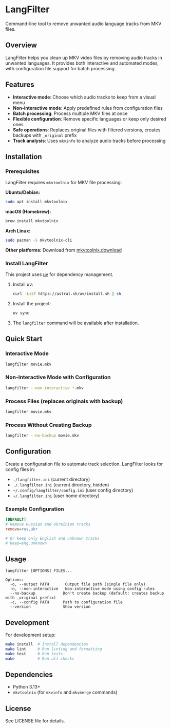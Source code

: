 # LangFilter

Command-line tool to remove unwanted audio language tracks from MKV files.

## Overview

LangFilter helps you clean up MKV video files by removing audio tracks in unwanted languages. It provides both interactive and automated modes, with configuration file support for batch processing.

## Features

- **Interactive mode**: Choose which audio tracks to keep from a visual menu
- **Non-interactive mode**: Apply predefined rules from configuration files
- **Batch processing**: Process multiple MKV files at once
- **Flexible configuration**: Remove specific languages or keep only desired ones
- **Safe operations**: Replaces original files with filtered versions, creates backups with `_original` prefix
- **Track analysis**: Uses `mkvinfo` to analyze audio tracks before processing

## Installation

### Prerequisites

LangFilter requires `mkvtoolnix` for MKV file processing:

**Ubuntu/Debian:**
```bash
sudo apt install mkvtoolnix
```

**macOS (Homebrew):**
```bash
brew install mkvtoolnix
```

**Arch Linux:**
```bash
sudo pacman -S mkvtoolnix-cli
```

**Other platforms:** Download from [mkvtoolnix.download](https://mkvtoolnix.download/)

### Install LangFilter

This project uses [uv](https://docs.astral.sh/uv/) for dependency management.

1. Install uv:
   ```bash
   curl -LsSf https://astral.sh/uv/install.sh | sh
   ```

2. Install the project:
   ```bash
   uv sync
   ```

3. The `langfilter` command will be available after installation.

## Quick Start

### Interactive Mode
```bash
langfilter movie.mkv
```

### Non-Interactive Mode with Configuration
```bash
langfilter --non-interactive *.mkv
```

### Process Files (replaces originals with backup)
```bash
langfilter movie.mkv
```

### Process Without Creating Backup
```bash
langfilter --no-backup movie.mkv
```

## Configuration

Create a configuration file to automate track selection. LangFilter looks for config files in:
- `./langfilter.ini` (current directory)
- `./.langfilter.ini` (current directory, hidden)
- `~/.config/langfilter/config.ini` (user config directory)
- `~/.langfilter.ini` (user home directory)

### Example Configuration
```ini
[DEFAULT]
# Remove Russian and Ukrainian tracks
remove=rus,ukr

# Or keep only English and unknown tracks
# keep=eng,unknown
```

## Usage

```
langfilter [OPTIONS] FILES...

Options:
  -o, --output PATH       Output file path (single file only)
  -n, --non-interactive   Non-interactive mode using config rules
  --no-backup            Don't create backup (default: creates backup with _original prefix)
  -c, --config PATH      Path to configuration file
  --version              Show version
```

## Development

For development setup:
```bash
make install  # Install dependencies
make lint     # Run linting and formatting
make test     # Run tests
make          # Run all checks
```

## Dependencies

- Python 3.13+
- `mkvtoolnix` (for `mkvinfo` and `mkvmerge` commands)

## License

See LICENSE file for details.
